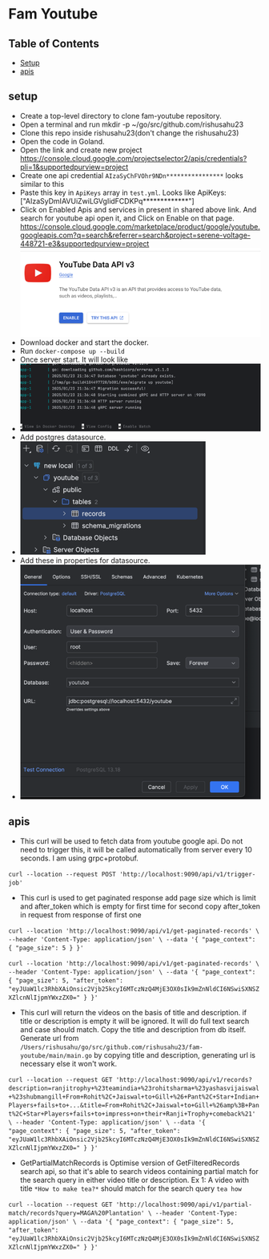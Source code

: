 # Fam Youtube


## Table of Contents

- [Setup](#setup)
- [apis](#apis)

## setup
- Create a top-level directory to clone fam-youtube repository. 
- Open a terminal and run mkdir -p ~/go/src/github.com/rishusahu23
- Clone this repo inside rishusahu23(don't change the rishusahu23)
- Open the code in Goland.
- Open the link and create new project https://console.cloud.google.com/projectselector2/apis/credentials?pli=1&supportedpurview=project
- Create one api credential `AIzaSyChFVOhr9NDn****************` looks similar to this
- Paste this key in `ApiKeys` array in `test.yml`. Looks like ApiKeys: ["AIzaSyDmIAVUiZwiLGVgIidFCDKPq*************"]
- Click on Enabled Apis and services in present in shared above link. And search for youtube api open it, and Click on Enable on that page.
  https://console.cloud.google.com/marketplace/product/google/youtube.googleapis.com?q=search&referrer=search&project=serene-voltage-448721-e3&supportedpurview=project
![img.png](img.png)
- Download docker and start the docker.
- Run `docker-compose up --build`
- Once server start. It will look like 
- ![img_1.png](img_1.png)
- Add postgres datasource.
- ![img_2.png](img_2.png)
- Add these in properties for datasource.
- ![img_3.png](img_3.png)

## apis
- This curl will be used to fetch data from youtube google api. Do not need to trigger this, it will be called automatically from server every 10 seconds. I am using grpc+protobuf.
  
`curl --location --request POST 'http://localhost:9090/api/v1/trigger-job'
  `

- This curl is used to get paginated response add page size which is limit and after_token which is empty for first time for second copy after_token in request from response of first one 

`curl --location 'http://localhost:9090/api/v1/get-paginated-records' \
--header 'Content-Type: application/json' \
--data '{
    "page_context": {
        "page_size": 5
    }
}'`

`curl --location 'http://localhost:9090/api/v1/get-paginated-records' \
--header 'Content-Type: application/json' \
--data '{
    "page_context": {
        "page_size": 5,
        "after_token": "eyJUaW1lc3RhbXAiOnsic2Vjb25kcyI6MTczNzQ4MjE3OX0sIk9mZnNldCI6NSwiSXNSZXZlcnNlIjpmYWxzZX0="
            }
}'`


-  This curl will return the videos on the basis of title and description.
if title or description is empty it will be ignored.
It will do full text search and case should match.
Copy the title and description from db itself.
Generate url from `/Users/rishusahu/go/src/github.com/rishusahu23/fam-youtube/main/main.go`
by copying title and description, generating url is necessary else it won't work.


`curl --location --request GET 'http://localhost:9090/api/v1/records?description=ranjitrophy+%23teamindia+%23rohitsharma+%23yashasvijaiswal+%23shubmangill+From+Rohit%2C+Jaiswal+to+Gill+%26+Pant%2C+Star+Indian+Players+fails+to+...&title=From+Rohit%2C+Jaiswal+to+Gill+%26amp%3B+Pant%2C+Star+Players+fails+to+impress+on+their+Ranji+Trophy+comeback%21' \
--header 'Content-Type: application/json' \
--data '{
    "page_context": {
        "page_size": 5,
        "after_token": "eyJUaW1lc3RhbXAiOnsic2Vjb25kcyI6MTczNzQ4MjE3OX0sIk9mZnNldCI6NSwiSXNSZXZlcnNlIjpmYWxzZX0="
            }
}'`

- GetPartialMatchRecords is Optimise version of GetFilteredRecords search api, so that it's able to search videos containing partial match for the search query in either video title or description.
Ex 1: A video with title `*How to make tea?*` should match for the search query `tea how`

`curl --location --request GET 'http://localhost:9090/api/v1/partial-match/records?query=MAGA%20Plantation' \
--header 'Content-Type: application/json' \
--data '{
    "page_context": {
        "page_size": 5,
        "after_token": "eyJUaW1lc3RhbXAiOnsic2Vjb25kcyI6MTczNzQ4MjE3OX0sIk9mZnNldCI6NSwiSXNSZXZlcnNlIjpmYWxzZX0="
            }
}'`